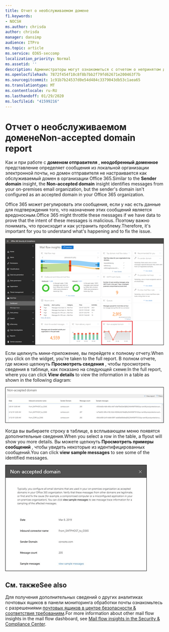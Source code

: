 ```yaml
---
title: Отчет о необслуживаемом домене
f1.keywords:
- NOCSH
ms.author: chrisda
author: chrisda
manager: dansimp
audience: ITPro
ms.topic: article
ms.service: O365-seccomp
localization_priority: Normal
ms.assetid: ''
description: Администраторы могут ознакомиться с отчетом о непринятом домене в панели мониторинга "Управление почтовыми сообщениями" в центре безопасности & соответствия требованиям.
ms.openlocfilehash: 7872f454f10c8f8b7bb2f79fd62671e200463f7b
ms.sourcegitcommit: 1c91b7b24537d0e54d484c3379043db53c1aea65
ms.translationtype: MT
ms.contentlocale: ru-RU
ms.lasthandoff: 01/29/2020
ms.locfileid: "41599216"
---
```

# <a name="non-accepted-domain-report"></a><span data-ttu-id="25b8c-103">Отчет о необслуживаемом домене</span><span class="sxs-lookup"><span data-stu-id="25b8c-103">Non-accepted domain report</span></span>

<span data-ttu-id="25b8c-104">Как и при работе с **доменом отправителя** , **неодобренный доменное** представление определяет сообщения из локальной организации электронной почты, но домен отправителя не настраивается как обслуживаемый домен в организации Office 365.</span><span class="sxs-lookup"><span data-stu-id="25b8c-104">Similar to the **Sender domain** insight, the **Non-accepted domain** insight identifies messages from your on-premises email organization, but the sender's domain isn't configured as an accepted domain in your Office 365 organization.</span></span>

<span data-ttu-id="25b8c-105">Office 365 может регулировать эти сообщения, если у нас есть данные для подтверждения того, что назначение этих сообщений является вредоносным.</span><span class="sxs-lookup"><span data-stu-id="25b8c-105">Office 365 might throttle these messages if we have data to prove that the intent of these messages is malicious.</span></span> <span data-ttu-id="25b8c-106">Поэтому важно понимать, что происходит и как устранить проблему.</span><span class="sxs-lookup"><span data-stu-id="25b8c-106">Therefore, it's important for you to understand what's happening and to fix the issue.</span></span>

![Отчет о непринятом домене в панели мониторинга "почтовый ящик" в центре безопасности & соответствия требованиям](../media/non-accepted-domain-report-selected.png)

<span data-ttu-id="25b8c-108">Если щелкнуть мини-приложение, вы перейдете к полному отчету.</span><span class="sxs-lookup"><span data-stu-id="25b8c-108">When you click on the widget, you're taken to the full report.</span></span> <span data-ttu-id="25b8c-109">В полном отчете, где можно щелкнуть **Просмотреть сведения** , чтобы просмотреть сведения в таблице, как показано на следующей схеме:</span><span class="sxs-lookup"><span data-stu-id="25b8c-109">In the full report, where you can click **View details** to view the information in a table as shown in the following diagram:</span></span>

![Таблица "Просмотр сведений" в отчете о непринятом домене](../media/non-accepted-domain-report-view-details.png)

<span data-ttu-id="25b8c-111">Когда вы выбираете строку в таблице, в всплывающем меню появятся дополнительные сведения.</span><span class="sxs-lookup"><span data-stu-id="25b8c-111">When you select a row in the table, a flyout will show you more details.</span></span> <span data-ttu-id="25b8c-112">Вы можете щелкнуть **Просмотреть примеры сообщений** , чтобы увидеть некоторые из идентифицированных сообщений.</span><span class="sxs-lookup"><span data-stu-id="25b8c-112">You can click **view sample messages** to see some of the identified messages.</span></span>

![Выбор строки в таблице сведений в отчете о непринятом домене](../media/non-accepted-domain-report-select-row-in-table.png)

## <a name="see-also"></a><span data-ttu-id="25b8c-114">См. также</span><span class="sxs-lookup"><span data-stu-id="25b8c-114">See also</span></span>

<span data-ttu-id="25b8c-115">Для получения дополнительных сведений о других аналитиках почтовых ящиков в панели мониторинга обработки почты ознакомьтесь с разрешениями [почтовых ящиков в центре безопасности & соответствия требованиям](mail-flow-insights-v2.md).</span><span class="sxs-lookup"><span data-stu-id="25b8c-115">For more information about other mail flow insights in the mail flow dashboard, see [Mail flow insights in the Security & Compliance Center](mail-flow-insights-v2.md).</span></span>
